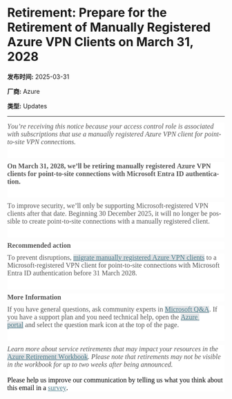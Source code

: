 # Retirement: Prepare for the Retirement of Manually Registered Azure VPN Clients on March 31, 2028

**发布时间:** 2025-03-31

**厂商:** Azure

**类型:** Updates

---
<div style="font-family: Arial; font-size: 10pt;"><div style="margin: 0px; user-select: text; clear: both; cursor: text; font-family: &quot;Segoe UI&quot;, &quot;Segoe UI Web&quot;, Arial, Verdana, sans-serif; font-size: 12px; color: rgb(0, 0, 0); background-color: rgb(255, 255, 255);"><p style="margin:0px 0px 10px;user-select:text;overflow-wrap:break-word;white-space:pre-wrap;font-weight:normal;font-kerning:none;text-align:left"><span style="margin: 0px; user-select: text; font-size: 9pt; font-style: italic; line-height: 20px; font-family: &quot;Segoe UI&quot;, &quot;Segoe UI_EmbeddedFont&quot;, &quot;Segoe UI_MSFontService&quot;, sans-serif; font-variant-ligatures: none !important; color: rgb(85, 85, 85);" lang="EN-US" data-contrast="none"><span style="margin: 0px; user-select: text; font-size: 12pt; line-height: normal; font-family: &quot;Times New Roman&quot;;" data-ccp-parastyle="Normal (Web)">You’re receiving this notice because your </span><span style="margin: 0px; user-select: text; font-size: 12pt; line-height: normal; font-family: &quot;Times New Roman&quot;;" data-ccp-parastyle="Normal (Web)">access control role is </span><span style="margin: 0px; user-select: text; font-size: 12pt; line-height: normal; font-family: &quot;Times New Roman&quot;;" data-ccp-parastyle="Normal (Web)">associated with </span><span style="margin: 0px; user-select: text; font-size: 12pt; line-height: normal; font-family: &quot;Times New Roman&quot;;" data-ccp-parastyle="Normal (Web)">subscriptions that use</span><span style="margin: 0px; user-select: text; font-size: 12pt; line-height: normal; font-family: &quot;Times New Roman&quot;;" data-ccp-parastyle="Normal (Web)">&nbsp;a manually registered Azure VPN </span><span style="margin: 0px; user-select: text; font-size: 12pt; line-height: normal; font-family: &quot;Times New Roman&quot;;" data-ccp-parastyle="Normal (Web)">c</span><span style="margin: 0px; user-select: text; font-size: 12pt; line-height: normal; font-family: &quot;Times New Roman&quot;;" data-ccp-parastyle="Normal (Web)">lient </span><span style="margin: 0px; user-select: text; font-size: 12pt; line-height: normal; font-family: &quot;Times New Roman&quot;;" data-ccp-parastyle="Normal (Web)">for</span><span style="margin: 0px; user-select: text; font-size: 12pt; line-height: normal; font-family: &quot;Times New Roman&quot;;" data-ccp-parastyle="Normal (Web)">&nbsp;point-to-site VPN conne</span><span style="margin: 0px; user-select: text; font-size: 12pt; line-height: normal; font-family: &quot;Times New Roman&quot;;" data-ccp-parastyle="Normal (Web)">c</span><span style="margin: 0px; user-select: text; font-size: 12pt; line-height: normal; font-family: &quot;Times New Roman&quot;;" data-ccp-parastyle="Normal (Web)">tions</span><span style="margin: 0px; user-select: text; font-size: 12pt; line-height: normal; font-family: &quot;Times New Roman&quot;;" data-ccp-parastyle="Normal (Web)">.</span></span><span style="margin: 0px; user-select: text; font-size: 12pt; line-height: normal; font-family: &quot;Times New Roman&quot;; color: rgb(85, 85, 85);" data-ccp-props="{&quot;134233117&quot;:false,&quot;134233118&quot;:false,&quot;201341983&quot;:2,&quot;335559738&quot;:0,&quot;335559739&quot;:150,&quot;335559740&quot;:300}">&nbsp;</span></p><p style="margin:0px 0px 10px;user-select:text;overflow-wrap:break-word;white-space:pre-wrap;font-weight:normal;font-kerning:none;text-align:left"><span style="margin: 0px; user-select: text; font-size: 12pt; line-height: normal; font-family: &quot;Times New Roman&quot;; color: rgb(85, 85, 85);" data-ccp-props="{&quot;134233117&quot;:false,&quot;134233118&quot;:false,&quot;201341983&quot;:2,&quot;335559738&quot;:0,&quot;335559739&quot;:150,&quot;335559740&quot;:300}"><br></span></p></div><div style="margin: 0px; user-select: text; clear: both; cursor: text; font-family: &quot;Segoe UI&quot;, &quot;Segoe UI Web&quot;, Arial, Verdana, sans-serif; font-size: 12px; color: rgb(0, 0, 0); background-color: rgb(255, 255, 255);"><p style="margin:0px 0px 10px;user-select:text;overflow-wrap:break-word;white-space:pre-wrap;font-weight:normal;font-kerning:none;text-align:left"><span style="margin: 0px; user-select: text; font-size: 9pt; line-height: 20px; font-family: &quot;Segoe UI&quot;, &quot;Segoe UI_EmbeddedFont&quot;, &quot;Segoe UI_MSFontService&quot;, sans-serif; font-weight: bold; font-variant-ligatures: none !important; color: rgb(85, 85, 85);" lang="EN-US" data-contrast="none"><span style="margin: 0px; user-select: text; font-size: 12pt; line-height: normal; font-family: &quot;Times New Roman&quot;;" data-ccp-parastyle="Normal (Web)">On March 31, 2028, we’ll be retiring manually registered </span><span style="margin: 0px; user-select: text; font-size: 12pt; line-height: normal; font-family: &quot;Times New Roman&quot;;" data-ccp-parastyle="Normal (Web)">Azure VPN </span><span style="margin: 0px; user-select: text; font-size: 12pt; line-height: normal; font-family: &quot;Times New Roman&quot;;" data-ccp-parastyle="Normal (Web)">c</span><span style="margin: 0px; user-select: text; font-size: 12pt; line-height: normal; font-family: &quot;Times New Roman&quot;;" data-ccp-parastyle="Normal (Web)">lient</span><span style="margin: 0px; user-select: text; font-size: 12pt; line-height: normal; font-family: &quot;Times New Roman&quot;;" data-ccp-parastyle="Normal (Web)">s for point-to-site connections with Microsoft Entra </span><span style="margin: 0px; user-select: text; font-size: 12pt; line-height: normal; font-family: &quot;Times New Roman&quot;;" data-ccp-parastyle="Normal (Web)">ID </span><span style="margin: 0px; user-select: text; font-size: 12pt; line-height: normal; font-family: &quot;Times New Roman&quot;;" data-ccp-parastyle="Normal (Web)">authentication</span><span style="margin: 0px; user-select: text; font-size: 12pt; line-height: normal; font-family: &quot;Times New Roman&quot;;" data-ccp-parastyle="Normal (Web)">.&nbsp;</span></span><span style="margin: 0px; user-select: text; font-size: 12pt; line-height: normal; font-family: &quot;Times New Roman&quot;; color: rgb(85, 85, 85);" data-ccp-props="{&quot;134233117&quot;:false,&quot;134233118&quot;:false,&quot;201341983&quot;:2,&quot;335559738&quot;:0,&quot;335559739&quot;:150,&quot;335559740&quot;:300}">&nbsp;</span></p><p style="margin:0px 0px 10px;user-select:text;overflow-wrap:break-word;white-space:pre-wrap;font-weight:normal;font-kerning:none;text-align:left"><span style="margin: 0px; user-select: text; font-size: 12pt; line-height: normal; font-family: &quot;Times New Roman&quot;; color: rgb(85, 85, 85);" data-ccp-props="{&quot;134233117&quot;:false,&quot;134233118&quot;:false,&quot;201341983&quot;:2,&quot;335559738&quot;:0,&quot;335559739&quot;:150,&quot;335559740&quot;:300}"><br></span></p></div><div style="margin: 0px; user-select: text; clear: both; cursor: text; font-family: &quot;Segoe UI&quot;, &quot;Segoe UI Web&quot;, Arial, Verdana, sans-serif; font-size: 12px; color: rgb(0, 0, 0); background-color: rgb(255, 255, 255);"><p style="margin:0px 0px 10px;user-select:text;overflow-wrap:break-word;white-space:pre-wrap;font-weight:normal;font-kerning:none;text-align:left"><span style="margin: 0px; user-select: text; font-size: 9pt; line-height: 20px; font-family: &quot;Segoe UI&quot;, &quot;Segoe UI_EmbeddedFont&quot;, &quot;Segoe UI_MSFontService&quot;, sans-serif; font-variant-ligatures: none !important; color: rgb(85, 85, 85);" lang="EN-US" data-contrast="none"><span style="margin: 0px; user-select: text; font-size: 12pt; line-height: normal; font-family: &quot;Times New Roman&quot;;" data-ccp-parastyle="Normal (Web)">To </span><span style="margin: 0px; user-select: text; font-size: 12pt; line-height: normal; font-family: &quot;Times New Roman&quot;;" data-ccp-parastyle="Normal (Web)">improve</span><span style="margin: 0px; user-select: text; font-size: 12pt; line-height: normal; font-family: &quot;Times New Roman&quot;;" data-ccp-parastyle="Normal (Web)">&nbsp;</span><span style="margin: 0px; user-select: text; font-size: 12pt; line-height: normal; font-family: &quot;Times New Roman&quot;;" data-ccp-parastyle="Normal (Web)">security, we’ll only be supporting Microsoft-registere</span><span style="margin: 0px; user-select: text; font-size: 12pt; line-height: normal; font-family: &quot;Times New Roman&quot;;" data-ccp-parastyle="Normal (Web)">d </span><span style="margin: 0px; user-select: text; font-size: 12pt; line-height: normal; font-family: &quot;Times New Roman&quot;;" data-ccp-parastyle="Normal (Web)">VPN clients after that date. </span><span style="margin: 0px; user-select: text; font-size: 12pt; line-height: normal; font-family: &quot;Times New Roman&quot;;" data-ccp-parastyle="Normal (Web)">Beginning</span><span style="margin: 0px; user-select: text; font-size: 12pt; line-height: normal; font-family: &quot;Times New Roman&quot;;" data-ccp-parastyle="Normal (Web)">&nbsp;</span><span style="margin: 0px; user-select: text; font-size: 12pt; line-height: normal; font-family: &quot;Times New Roman&quot;;" data-ccp-parastyle="Normal (Web)">30 </span><span style="margin: 0px; user-select: text; font-size: 12pt; line-height: normal; font-family: &quot;Times New Roman&quot;;" data-ccp-parastyle="Normal (Web)">December 2025</span><span style="margin: 0px; user-select: text; font-size: 12pt; line-height: normal; font-family: &quot;Times New Roman&quot;;" data-ccp-parastyle="Normal (Web)">,</span><span style="margin: 0px; user-select: text; font-size: 12pt; line-height: normal; font-family: &quot;Times New Roman&quot;;" data-ccp-parastyle="Normal (Web)">&nbsp;</span><span style="margin: 0px; user-select: text; font-size: 12pt; line-height: normal; font-family: &quot;Times New Roman&quot;;" data-ccp-parastyle="Normal (Web)">i</span><span style="margin: 0px; user-select: text; font-size: 12pt; line-height: normal; font-family: &quot;Times New Roman&quot;;" data-ccp-parastyle="Normal (Web)">t will no longer be</span><span style="margin: 0px; user-select: text; font-size: 12pt; line-height: normal; font-family: &quot;Times New Roman&quot;;" data-ccp-parastyle="Normal (Web)">&nbsp;possible to create </span><span style="margin: 0px; user-select: text; font-size: 12pt; line-height: normal; font-family: &quot;Times New Roman&quot;;" data-ccp-parastyle="Normal (Web)">point-to-site connections with a manually</span><span style="margin: 0px; user-select: text; font-size: 12pt; line-height: normal; font-family: &quot;Times New Roman&quot;;" data-ccp-parastyle="Normal (Web)">&nbsp;</span><span style="margin: 0px; user-select: text; font-size: 12pt; line-height: normal; font-family: &quot;Times New Roman&quot;;" data-ccp-parastyle="Normal (Web)">registered client.</span></span><span style="margin: 0px; user-select: text; font-size: 12pt; line-height: normal; font-family: &quot;Times New Roman&quot;; color: rgb(85, 85, 85);" data-ccp-props="{&quot;134233117&quot;:false,&quot;134233118&quot;:false,&quot;201341983&quot;:2,&quot;335559738&quot;:0,&quot;335559739&quot;:150,&quot;335559740&quot;:300}">&nbsp;</span></p><p style="margin:0px 0px 10px;user-select:text;overflow-wrap:break-word;white-space:pre-wrap;font-weight:normal;font-kerning:none;text-align:left"><span style="margin: 0px; user-select: text; font-size: 12pt; line-height: normal; font-family: &quot;Times New Roman&quot;; color: rgb(85, 85, 85);" data-ccp-props="{&quot;134233117&quot;:false,&quot;134233118&quot;:false,&quot;201341983&quot;:2,&quot;335559738&quot;:0,&quot;335559739&quot;:150,&quot;335559740&quot;:300}"><br></span></p></div><div style="margin: 0px; user-select: text; clear: both; cursor: text; font-family: &quot;Segoe UI&quot;, &quot;Segoe UI Web&quot;, Arial, Verdana, sans-serif; font-size: 12px; color: rgb(0, 0, 0); background-color: rgb(255, 255, 255);"><p style="margin: 0px 0px 10px; user-select: text; overflow-wrap: break-word; white-space: pre-wrap; font-kerning: none; text-align: left;"><b><span style="margin: 0px; user-select: text; font-size: 16pt; line-height: 29px; font-family: &quot;Segoe UI&quot;, &quot;Segoe UI_EmbeddedFont&quot;, &quot;Segoe UI_MSFontService&quot;, sans-serif; font-variant-ligatures: none !important; color: rgb(85, 85, 85);" lang="EN-US" data-contrast="none"><span style="margin: 0px; user-select: text; font-size: 12pt; line-height: normal; font-family: &quot;Times New Roman&quot;;" data-ccp-parastyle="Normal (Web)">Re</span><span style="margin: 0px; user-select: text; font-size: 12pt; line-height: normal; font-family: &quot;Times New Roman&quot;;" data-ccp-parastyle="Normal (Web)">commended</span><span style="margin: 0px; user-select: text; font-size: 12pt; line-height: normal; font-family: &quot;Times New Roman&quot;;" data-ccp-parastyle="Normal (Web)">&nbsp;action</span></span><span style="margin: 0px; user-select: text; font-size: 12pt; line-height: normal; font-family: &quot;Times New Roman&quot;; color: rgb(85, 85, 85);" data-ccp-props="{&quot;134233117&quot;:false,&quot;134233118&quot;:false,&quot;201341983&quot;:2,&quot;335559738&quot;:0,&quot;335559739&quot;:150,&quot;335559740&quot;:300}">&nbsp;</span></b></p></div><div style="margin: 0px; user-select: text; clear: both; cursor: text; font-family: &quot;Segoe UI&quot;, &quot;Segoe UI Web&quot;, Arial, Verdana, sans-serif; font-size: 12px; color: rgb(0, 0, 0); background-color: rgb(255, 255, 255);"><p style="margin:0px 0px 10px;user-select:text;overflow-wrap:break-word;white-space:pre-wrap;font-weight:normal;font-kerning:none;text-align:left"><span style="margin: 0px; user-select: text; font-size: 9pt; line-height: 20px; font-family: &quot;Segoe UI&quot;, &quot;Segoe UI_EmbeddedFont&quot;, &quot;Segoe UI_MSFontService&quot;, sans-serif; font-variant-ligatures: none !important; color: rgb(85, 85, 85);" lang="EN-US" data-contrast="none"><span style="margin: 0px; user-select: text; font-size: 12pt; line-height: normal; font-family: &quot;Times New Roman&quot;;" data-ccp-parastyle="Normal (Web)">To prevent disruption</span><span style="margin: 0px; user-select: text; font-size: 12pt; line-height: normal; font-family: &quot;Times New Roman&quot;;" data-ccp-parastyle="Normal (Web)">s</span><span style="margin: 0px; user-select: text; font-size: 12pt; line-height: normal; font-family: &quot;Times New Roman&quot;;" data-ccp-parastyle="Normal (Web)">, </span></span><a style="margin:0px;user-select:text;text-decoration:none" rel="noreferrer noopener" href="https://learn.microsoft.com/en-us/azure/vpn-gateway/point-to-site-entra-gateway-update"><span style="margin: 0px; user-select: text; background-color: rgb(225, 227, 230);"><span style="margin: 0px; user-select: text; font-size: 9pt; text-decoration: underline; line-height: 20px; font-family: &quot;Segoe UI&quot;, &quot;Segoe UI_EmbeddedFont&quot;, &quot;Segoe UI_MSFontService&quot;, sans-serif; font-variant-ligatures: none !important; color: rgb(70, 120, 134); background-color: rgb(225, 227, 230);" lang="EN-US" data-contrast="none"><span style="margin: 0px; user-select: text; font-size: 12pt; line-height: normal; font-family: &quot;Times New Roman&quot;;" data-ccp-charstyle="Hyperlink">m</span><span style="margin: 0px; user-select: text; font-size: 12pt; line-height: normal; font-family: &quot;Times New Roman&quot;;" data-ccp-charstyle="Hyperlink">igrate </span><span style="margin: 0px; user-select: text; font-size: 12pt; line-height: normal; font-family: &quot;Times New Roman&quot;;" data-ccp-charstyle="Hyperlink">manually registered Azure VPN clients</span></span></span></a><span style="margin: 0px; user-select: text; font-size: 9pt; line-height: 20px; font-family: &quot;Segoe UI&quot;, &quot;Segoe UI_EmbeddedFont&quot;, &quot;Segoe UI_MSFontService&quot;, sans-serif; font-variant-ligatures: none !important; color: rgb(85, 85, 85);" lang="EN-US" data-contrast="none"><span style="margin: 0px; user-select: text; font-size: 12pt; line-height: normal; font-family: &quot;Times New Roman&quot;;" data-ccp-parastyle="Normal (Web)">&nbsp;to a </span><span style="margin: 0px; user-select: text; font-size: 12pt; line-height: normal; font-family: &quot;Times New Roman&quot;;" data-ccp-parastyle="Normal (Web)">Microsoft-registered </span><span style="margin: 0px; user-select: text; font-size: 12pt; line-height: normal; font-family: &quot;Times New Roman&quot;;" data-ccp-parastyle="Normal (Web)">VPN </span><span style="margin: 0px; user-select: text; font-size: 12pt; line-height: normal; font-family: &quot;Times New Roman&quot;;" data-ccp-parastyle="Normal (Web)">client for point-to-</span><span style="margin: 0px; user-select: text; font-size: 12pt; line-height: normal; font-family: &quot;Times New Roman&quot;;" data-ccp-parastyle="Normal (Web)">site</span><span style="margin: 0px; user-select: text; font-size: 12pt; line-height: normal; font-family: &quot;Times New Roman&quot;;" data-ccp-parastyle="Normal (Web)">&nbsp;connections with</span><span style="margin: 0px; user-select: text; font-size: 12pt; line-height: normal; font-family: &quot;Times New Roman&quot;;" data-ccp-parastyle="Normal (Web)">&nbsp;Microsoft Entra ID authentication before </span><span style="margin: 0px; user-select: text; font-size: 12pt; line-height: normal; font-family: &quot;Times New Roman&quot;;" data-ccp-parastyle="Normal (Web)">31 March 2028.</span></span><span style="margin: 0px; user-select: text; font-size: 12pt; line-height: normal; font-family: &quot;Times New Roman&quot;; color: rgb(85, 85, 85);" data-ccp-props="{&quot;134233117&quot;:false,&quot;134233118&quot;:false,&quot;201341983&quot;:2,&quot;335559738&quot;:0,&quot;335559739&quot;:150,&quot;335559740&quot;:300}">&nbsp;</span></p><p style="margin:0px 0px 10px;user-select:text;overflow-wrap:break-word;white-space:pre-wrap;font-weight:normal;font-kerning:none;text-align:left"><span style="margin: 0px; user-select: text; font-size: 12pt; line-height: normal; font-family: &quot;Times New Roman&quot;; color: rgb(85, 85, 85);" data-ccp-props="{&quot;134233117&quot;:false,&quot;134233118&quot;:false,&quot;201341983&quot;:2,&quot;335559738&quot;:0,&quot;335559739&quot;:150,&quot;335559740&quot;:300}"><br></span></p></div><div style="margin: 0px; user-select: text; clear: both; cursor: text; font-family: &quot;Segoe UI&quot;, &quot;Segoe UI Web&quot;, Arial, Verdana, sans-serif; font-size: 12px; color: rgb(0, 0, 0); background-color: rgb(255, 255, 255);"><p style="margin: 0px 0px 10px; user-select: text; overflow-wrap: break-word; white-space: pre-wrap; font-kerning: none; text-align: left;"><span style="margin: 0px; user-select: text; font-size: 16pt; line-height: 29px; font-family: &quot;Segoe UI&quot;, &quot;Segoe UI_EmbeddedFont&quot;, &quot;Segoe UI_MSFontService&quot;, sans-serif; font-variant-ligatures: none !important; color: rgb(85, 85, 85);" lang="EN-US" data-contrast="none"><span style="margin: 0px; user-select: text; font-size: 12pt; line-height: normal; font-family: &quot;Times New Roman&quot;;" data-ccp-parastyle="Normal (Web)"><b>More Information</b></span></span></p></div><div style="margin: 0px; user-select: text; clear: both; cursor: text; font-family: &quot;Segoe UI&quot;, &quot;Segoe UI Web&quot;, Arial, Verdana, sans-serif; font-size: 12px; color: rgb(0, 0, 0); background-color: rgb(255, 255, 255);"><p style="margin:0px 0px 10px;user-select:text;overflow-wrap:break-word;white-space:pre-wrap;font-weight:normal;font-kerning:none;text-align:left"><span style="margin: 0px; user-select: text; font-size: 9pt; line-height: 20px; font-family: &quot;Segoe UI&quot;, &quot;Segoe UI_EmbeddedFont&quot;, &quot;Segoe UI_MSFontService&quot;, sans-serif; font-variant-ligatures: none !important; color: rgb(85, 85, 85);" lang="EN-US" data-contrast="none"><span style="margin: 0px; user-select: text; font-size: 12pt; line-height: normal; font-family: &quot;Times New Roman&quot;;" data-ccp-parastyle="Normal (Web)">If you have </span><span style="margin: 0px; user-select: text; font-size: 12pt; line-height: normal; font-family: &quot;Times New Roman&quot;;" data-ccp-parastyle="Normal (Web)">general </span><span style="margin: 0px; user-select: text; font-size: 12pt; line-height: normal; font-family: &quot;Times New Roman&quot;;" data-ccp-parastyle="Normal (Web)">questions, ask community experts in </span></span><a style="margin:0px;user-select:text;text-decoration:none" rel="noreferrer noopener" href="https://learn.microsoft.com/answers/tags/102/azure-vpn-gateway%22%20/t%20%22_blank"><span style="margin: 0px; user-select: text; background-color: rgb(225, 227, 230);"><span style="margin: 0px; user-select: text; font-size: 9pt; text-decoration: underline; line-height: 20px; font-family: &quot;Segoe UI&quot;, &quot;Segoe UI_EmbeddedFont&quot;, &quot;Segoe UI_MSFontService&quot;, sans-serif; font-variant-ligatures: none !important; color: rgb(70, 120, 134); background-color: rgb(225, 227, 230);" lang="EN-US" data-contrast="none"><span style="margin: 0px; user-select: text; font-size: 12pt; line-height: normal; font-family: &quot;Times New Roman&quot;;" data-ccp-charstyle="Hyperlink">Microsoft Q&amp;A</span></span></span></a><span style="margin: 0px; user-select: text; font-size: 9pt; line-height: 20px; font-family: &quot;Segoe UI&quot;, &quot;Segoe UI_EmbeddedFont&quot;, &quot;Segoe UI_MSFontService&quot;, sans-serif; font-variant-ligatures: none !important; color: rgb(85, 85, 85);" lang="EN-US" data-contrast="none"><span style="margin: 0px; user-select: text; font-size: 12pt; line-height: normal; font-family: &quot;Times New Roman&quot;;" data-ccp-parastyle="Normal (Web)">. If you have a support plan and you need technical help, open the </span></span><a style="margin:0px;user-select:text;text-decoration:none" rel="noreferrer noopener" href="https://portal.azure.com/%22%20/l%20%22blade/Microsoft_Azure_Support/HelpAndSupportBlade/overview%22%20/t%20%22_blank"><span style="margin: 0px; user-select: text; background-color: rgb(225, 227, 230);"><span style="margin: 0px; user-select: text; font-size: 9pt; text-decoration: underline; line-height: 20px; font-family: &quot;Segoe UI&quot;, &quot;Segoe UI_EmbeddedFont&quot;, &quot;Segoe UI_MSFontService&quot;, sans-serif; font-variant-ligatures: none !important; color: rgb(70, 120, 134); background-color: rgb(225, 227, 230);" lang="EN-US" data-contrast="none"><span style="margin: 0px; user-select: text; font-size: 12pt; line-height: normal; font-family: &quot;Times New Roman&quot;;" data-ccp-charstyle="Hyperlink">Azure portal</span></span></span></a><span style="margin: 0px; user-select: text; font-size: 9pt; line-height: 20px; font-family: &quot;Segoe UI&quot;, &quot;Segoe UI_EmbeddedFont&quot;, &quot;Segoe UI_MSFontService&quot;, sans-serif; font-variant-ligatures: none !important; color: rgb(85, 85, 85);" lang="EN-US" data-contrast="none"><span style="margin: 0px; user-select: text; font-size: 12pt; line-height: normal; font-family: &quot;Times New Roman&quot;;" data-ccp-parastyle="Normal (Web)">&nbsp;and select the question mark icon at the top of the page. </span></span><span style="margin: 0px; user-select: text; font-size: 12pt; line-height: normal; font-family: &quot;Times New Roman&quot;; color: rgb(85, 85, 85);" data-ccp-props="{&quot;134233117&quot;:false,&quot;134233118&quot;:false,&quot;201341983&quot;:2,&quot;335559738&quot;:0,&quot;335559739&quot;:150,&quot;335559740&quot;:300}">&nbsp;</span></p><p style="margin:0px 0px 10px;user-select:text;overflow-wrap:break-word;white-space:pre-wrap;font-weight:normal;font-kerning:none;text-align:left"><span style="margin: 0px; user-select: text; font-size: 12pt; line-height: normal; font-family: &quot;Times New Roman&quot;; color: rgb(85, 85, 85);" data-ccp-props="{&quot;134233117&quot;:false,&quot;134233118&quot;:false,&quot;201341983&quot;:2,&quot;335559738&quot;:0,&quot;335559739&quot;:150,&quot;335559740&quot;:300}"><br></span></p></div><div style="margin: 0px; user-select: text; clear: both; cursor: text; font-family: &quot;Segoe UI&quot;, &quot;Segoe UI Web&quot;, Arial, Verdana, sans-serif; font-size: 12px; color: rgb(0, 0, 0); background-color: rgb(255, 255, 255);"><p style="margin:auto 0px;user-select:text;overflow-wrap:break-word;white-space:pre-wrap;font-weight:normal;font-kerning:none;text-align:left"><span style="margin: 0px; user-select: text; font-size: 9pt; font-style: italic; line-height: 20px; font-family: &quot;Segoe UI&quot;, &quot;Segoe UI_EmbeddedFont&quot;, &quot;Segoe UI_MSFontService&quot;, sans-serif; font-variant-ligatures: none !important; color: rgb(85, 85, 85);" lang="EN-US" data-contrast="none"><span style="margin: 0px; user-select: text; font-size: 12pt; line-height: normal; font-family: &quot;Times New Roman&quot;;" data-ccp-parastyle="Normal (Web)">Learn more about service retirements that may impact your resources in the </span></span><a style="margin:0px;user-select:text;text-decoration:none" rel="noreferrer noopener" href="https://aka.ms/ServicesRetirementWorkbook%22%20/t%20%22_blank"><span style="margin: 0px; user-select: text; background-color: rgb(225, 227, 230);"><span style="margin: 0px; user-select: text; font-size: 9pt; text-decoration: underline; line-height: 20px; font-family: &quot;Segoe UI&quot;, &quot;Segoe UI_EmbeddedFont&quot;, &quot;Segoe UI_MSFontService&quot;, sans-serif; font-variant-ligatures: none !important; color: rgb(70, 120, 134); background-color: rgb(225, 227, 230);" lang="EN-US" data-contrast="none"><span style="margin: 0px; user-select: text; font-size: 12pt; line-height: normal; font-family: &quot;Times New Roman&quot;;" data-ccp-charstyle="Hyperlink">Azure Retirement Workbook</span></span></span></a><span style="margin: 0px; user-select: text; font-size: 9pt; font-style: italic; line-height: 20px; font-family: &quot;Segoe UI&quot;, &quot;Segoe UI_EmbeddedFont&quot;, &quot;Segoe UI_MSFontService&quot;, sans-serif; font-variant-ligatures: none !important; color: rgb(85, 85, 85);" lang="EN-US" data-contrast="none"><span style="margin: 0px; user-select: text; font-size: 12pt; line-height: normal; font-family: &quot;Times New Roman&quot;;" data-ccp-parastyle="Normal (Web)">. Please note that retirements may not be visible in the workbook for up to two weeks after being announced.</span></span><span style="margin: 0px; user-select: text; font-size: 9pt; line-height: 20px; font-family: &quot;Segoe UI&quot;, &quot;Segoe UI_EmbeddedFont&quot;, &quot;Segoe UI_MSFontService&quot;, sans-serif; font-variant-ligatures: none !important; color: rgb(85, 85, 85);" lang="EN-US" data-contrast="none"><span style="margin: 0px; user-select: text; font-size: 12pt; line-height: normal; font-family: &quot;Times New Roman&quot;;" data-ccp-parastyle="Normal (Web)"> </span></span><span style="margin: 0px; user-select: text; font-size: 12pt; line-height: normal; font-family: &quot;Times New Roman&quot;; color: rgb(85, 85, 85);" data-ccp-props="{&quot;134233117&quot;:true,&quot;134233118&quot;:true,&quot;201341983&quot;:2,&quot;335559739&quot;:150,&quot;335559740&quot;:300}">&nbsp;</span></p><p style="margin:auto 0px;user-select:text;overflow-wrap:break-word;white-space:pre-wrap;font-weight:normal;font-kerning:none;text-align:left"><span style="margin: 0px; user-select: text; font-size: 12pt; line-height: normal; font-family: &quot;Times New Roman&quot;; color: rgb(85, 85, 85);" data-ccp-props="{&quot;134233117&quot;:true,&quot;134233118&quot;:true,&quot;201341983&quot;:2,&quot;335559739&quot;:150,&quot;335559740&quot;:300}"><br></span></p><p style="margin:auto 0px;user-select:text;overflow-wrap:break-word;white-space:pre-wrap;font-weight:normal;font-kerning:none;text-align:left"><span style="margin: 0px; user-select: text; font-size: 9pt; line-height: 20px; font-family: &quot;Segoe UI&quot;, &quot;Segoe UI_EmbeddedFont&quot;, &quot;Segoe UI_MSFontService&quot;, sans-serif; color: rgb(85, 85, 85);" data-ccp-props="{&quot;134233117&quot;:true,&quot;134233118&quot;:true,&quot;201341983&quot;:2,&quot;335559739&quot;:150,&quot;335559740&quot;:300}"><span style="margin: 0px; user-select: text; font-size: 11pt; line-height: 21.5833px; font-family: WordVisi_MSFontService, &quot;Segoe UI&quot;, &quot;Segoe UI_EmbeddedFont&quot;, &quot;Segoe UI_MSFontService&quot;, sans-serif; font-variant-ligatures: none !important; color: rgb(0, 0, 0); background-color: rgb(255, 255, 255);" lang="EN-US" data-contrast="auto"><span style="margin: 0px; user-select: text; font-size: 12pt; line-height: normal; font-family: &quot;Times New Roman&quot;;">Please help us improve our communication by telling us what you think about this email in a </span></span><a style="margin: 0px; user-select: text; font-family: &quot;Segoe UI&quot;, &quot;Segoe UI Web&quot;, Arial, Verdana, sans-serif; text-decoration: none; background-color: rgb(255, 255, 255);" rel="noreferrer noopener" href="https://learn.microsoft.com/azure/azure-portal/supportability/how-to-create-azure-support-request"><span style="margin: 0px; user-select: text; font-size: 11pt; text-decoration: underline; line-height: 21.5833px; font-family: WordVisi_MSFontService, &quot;Segoe UI&quot;, &quot;Segoe UI_EmbeddedFont&quot;, &quot;Segoe UI_MSFontService&quot;, sans-serif; font-variant-ligatures: none !important; color: rgb(70, 120, 134);" lang="EN-US" data-contrast="none"><span style="margin: 0px; user-select: text; font-size: 12pt; line-height: normal; font-family: &quot;Times New Roman&quot;;" data-ccp-charstyle="Hyperlink">survey</span></span></a><span style="margin: 0px; user-select: text; font-size: 11pt; line-height: 21.5833px; font-family: WordVisi_MSFontService, &quot;Segoe UI&quot;, &quot;Segoe UI_EmbeddedFont&quot;, &quot;Segoe UI_MSFontService&quot;, sans-serif; font-variant-ligatures: none !important; color: rgb(0, 0, 0); background-color: rgb(255, 255, 255);" lang="EN-US" data-contrast="auto"><span style="margin: 0px; user-select: text; font-size: 12pt; line-height: normal; font-family: &quot;Times New Roman&quot;;">.</span></span><span style="margin: 0px; user-select: text; font-size: 12pt; line-height: normal; font-family: &quot;Times New Roman&quot;; color: rgb(0, 0, 0); background-color: rgb(255, 255, 255);" data-ccp-props="{&quot;201341983&quot;:0,&quot;335559740&quot;:259}">&nbsp;</span><br></span></p></div></div>